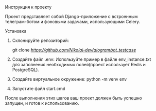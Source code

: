 Инструкция к проекту

Проект представляет собой Django-приложение с встроенным телеграм-ботом и фоновыми задачами, использующими Celery.

Установка

1. Склонируйте репозиторий:

   git clone *https://github.com/Nikolaj-dev/aiogrambot_testcase*

2. Создайте файл .env:
   Используйте пример в файле env_instance.txt для заполнения необходимых полей(проект использует Redis и PostgreSQL).

3. Создайте виртуальное окружение:
   python -m venv env

4. Запустите файл start.cmd

После выполнения этих шагов ваш проект должен быть успешно запущен, и готов к использованию.
